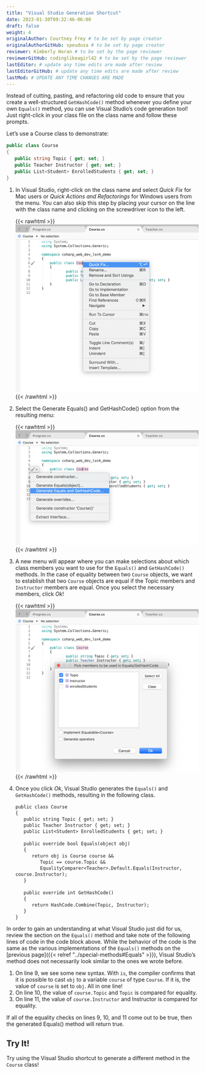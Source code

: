 ```yaml
---
title: "Visual Studio Generation Shortcut"
date: 2023-01-30T09:32:46-06:00
draft: false
weight: 4
originalAuthor: Courtney Frey # to be set by page creator
originalAuthorGitHub: speudusa # to be set by page creator
reviewer: Kimberly Horan # to be set by the page reviewer
reviewerGitHub: codinglikeagirl42 # to be set by the page reviewer
lastEditor: # update any time edits are made after review
lastEditorGitHub: # update any time edits are made after review
lastMod: # UPDATE ANY TIME CHANGES ARE MADE
---
```


Instead of cutting, pasting, and refactoring old code to ensure that you create a well-structured `GetHashCode()` method whenever you define your own `Equals()` method, you can use Visual Studio’s code generation tool! Just right-click in your class file on the class name and follow these prompts.

Let’s use a Course class to demonstrate:

```csharp
public class Course
{
   public string Topic { get; set; }
   public Teacher Instructor { get; set; }
   public List<Student> EnrolledStudents { get; set; }
}

```

1. In Visual Studio, right-click on the class name and select *Quick Fix* for Mac users or *Quick Actions and Refactorings* for Windows users from the menu. You can also skip this step by placing your cursor on the line with the class name and clicking on the screwdriver icon to the left.

   {{< rawhtml >}}
   <img src="../pictures/select-quick-fix.png" alt="Menu for finding Quick Fix option" />
   {{< /rawhtml >}}

1. Select the Generate Equals() and GetHashCode() option from the resulting menu:

   {{< rawhtml >}}
   <img src="../pictures/generate-equals.png" alt="Diagram explaining equality" />
   {{< /rawhtml >}}

1. A new menu will appear where you can make selections about which class members you want to use for the `Equals()` and `GetHashCode()` methods. In the case of equality between two `Course` objects, we want to establish that two `Course` objects are equal if the Topic members and `Instructor` members are equal. Once you select the necessary members, click *Ok*!

   {{< rawhtml >}}
   <img src="../pictures/make-selections.png" alt="Diagram explaining equality" />
   {{< /rawhtml >}}

1. Once you click *Ok*, Visual Studio generates the `Equals()` and `GetHashCode()` methods, resulting in the following class.


   ```csharp{linenos=table,hl_lines=[9, 10, 11],linenostart=1}
   public class Course
   {
      public string Topic { get; set; }
      public Teacher Instructor { get; set; }
      public List<Student> EnrolledStudents { get; set; }

      public override bool Equals(object obj)
      {
         return obj is Course course &&
            Topic == course.Topic &&
            EqualityComparer<Teacher>.Default.Equals(Instructor, course.Instructor);
      }

      public override int GetHashCode()
      {
         return HashCode.Combine(Topic, Instructor);
      }
   }
   ```
In order to gain an understanding at what Visual Studio just did for us, review the section on the `Equals()` method and take note of the following lines of code in the code block above. While the behavior of the code is the same as the various implementations of the `Equals()` methods on the [previous page]({{< relref "../special-methods#Equals" >}}), Visual Studio’s method does not necessarily look similar to the ones we wrote before.

   1. On line 9, we see some new syntax. With `is`, the compiler confirms that it is possible to cast `obj` to a variable `course` of type `Course`. If it is, the value of `course` is set to `obj`. All in one line!
   1. On line 10, the value of `course.Topic` and `Topic` is compared for equality.
   1. On line 11, the value of `course.Instructor` and Instructor is compared for equality.
   
If all of the equality checks on lines 9, 10, and 11 come out to be true, then the generated Equals() method will return true.

## Try It!

Try using the Visual Studio shortcut to generate a different method in the `Course` class!